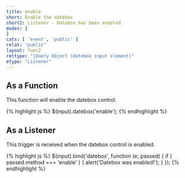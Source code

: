 ```yaml
---
title: enable
short: Enable the datebox
short2: Listener - Datebox has been enabled
modes: [
]
cats: [ 'event', 'public' ]
relat: "public"
layout: func2
rettype: "jQuery Object (datebox input element)"
etype: "Listener"
---
```


## As a Function

This function will enable the datebox control.

{% highlight js %}
$(input).datebox('enable');
{% endhighlight %}

## As a Listener
This trigger is received when the datebox control is enabled.

{% highlight js %}
$(input).bind('datebox', function (e, passed) { 
  if ( passed.method === 'enable' ) {
    alert('Datebox was enabled!');
  }
});
{% endhighlight %}
